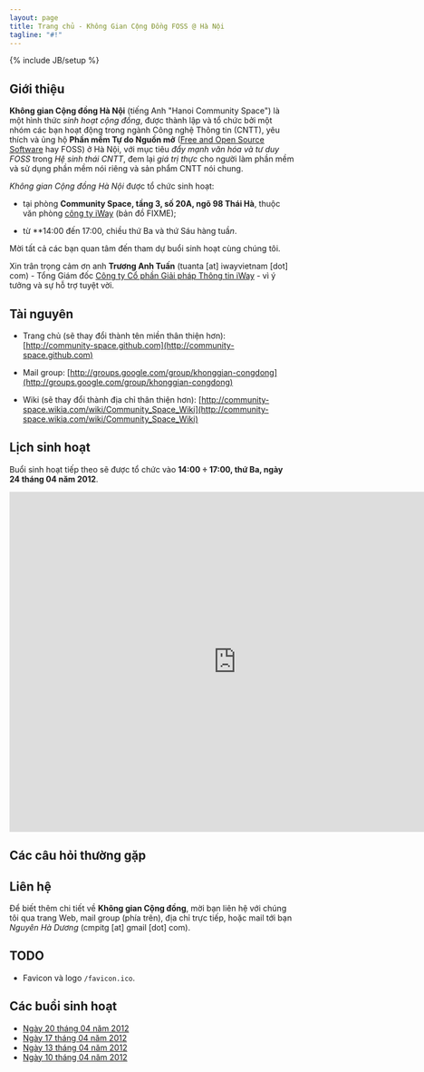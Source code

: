 ```yaml
---
layout: page
title: Trang chủ - Không Gian Cộng Đồng FOSS @ Hà Nội
tagline: "#!"
---
```

{% include JB/setup %}

## Giới thiệu

**Không gian Cộng đồng Hà Nội** (tiếng Anh "Hanoi Community Space") là một
hình thức *sinh hoạt cộng đồng*, được thành lập và tổ chức bởi một nhóm các
bạn hoạt động trong ngành Công nghệ Thông tin (CNTT), yêu thích và ủng hộ
**Phần mềm Tự do Nguồn mở**
([Free and Open Source Software](https://en.wikipedia.org/wiki/Free_and_open_source_software)
hay FOSS) ở Hà Nội, với mục tiêu *đẩy mạnh văn hóa và tư duy FOSS* trong *Hệ
sinh thái CNTT*, đem lại *giá trị thực* cho người làm phần mềm và sử dụng phần
mềm nói riêng và sản phẩm CNTT nói chung.

*Không gian Cộng đồng Hà Nội* được tổ chức sinh hoạt:

* tại phòng **Community Space, tầng 3, số 20A, ngõ 98 Thái Hà**, thuộc văn phòng
  [công ty iWay](http://iwayvietnam.com/) (bản đồ FIXME);

* từ **14:00 đến 17:00, chiều thứ Ba và thứ Sáu hàng tuầ*n*.

Mời tất cả các bạn quan tâm đến tham dự buổi sinh hoạt cùng chúng tôi.

Xin trân trọng cảm ơn anh **Trương Anh Tuấn** (tuanta \[at\] iwayvietnam
\[dot\] com) - Tổng Giám đốc
[Công ty Cổ phần Giải pháp Thông tin iWay](http://iwayvietnam.com/) - vì ý
tưởng và sự hỗ trợ tuyệt vời.

## Tài nguyên

* Trang chủ (sẽ thay đổi thành tên miền thân thiện hơn):
  [http://community-space.github.com](http://community-space.github.com)

* Mail group:
  [http://groups.google.com/group/khonggian-congdong](http://groups.google.com/group/khonggian-congdong)

* Wiki (sẽ thay đổi thành địa chỉ thân thiện hơn):
  [http://community-space.wikia.com/wiki/Community_Space_Wiki](http://community-space.wikia.com/wiki/Community_Space_Wiki)

## Lịch sinh hoạt

Buổi sinh hoạt tiếp theo sẽ được tổ chức vào **14:00 ÷ 17:00, thứ Ba, ngày 24
tháng 04 năm 2012**.

<iframe src="http://bit.ly/JkyN0K"
    style=" border-width:0"
    width="800"
    height="600"
    frameborder="0"
    scrolling="no">
</iframe>

## Các câu hỏi thường gặp

## Liên hệ

Để biết thêm chi tiết về **Không gian Cộng đồng**, mời bạn liên hệ với chúng
tôi qua trang Web, mail group (phía trên), địa chỉ trực tiếp, hoặc mail tới
bạn *Nguyên Hà Dương* (cmpitg \[at\] gmail \[dot\] com).

## TODO

* Favicon và logo `/favicon.ico`.

## Các buổi sinh hoạt

* [Ngày 20 tháng 04 năm 2012](/Activities/2012/04/23/2012-04-20_minutes/)
* [Ngày 17 tháng 04 năm 2012](/Activities/2012/04/23/2012-04-17_minutes/)
* [Ngày 13 tháng 04 năm 2012](/Activities/2012/04/15/2012-04-13_minutes/)
* [Ngày 10 tháng 04 năm 2012](/Activities/2012/04/12/2012-04-10_minutes/)
